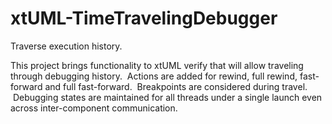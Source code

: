 # xtUML-TimeTravelingDebugger
Traverse execution history.

This project brings functionality to xtUML verify that will allow traveling through debugging history.  Actions are added for rewind, full rewind, fast-forward and full fast-forward.  Breakpoints are considered during travel.  Debugging states are maintained for all threads under a single launch even across inter-component communication.
